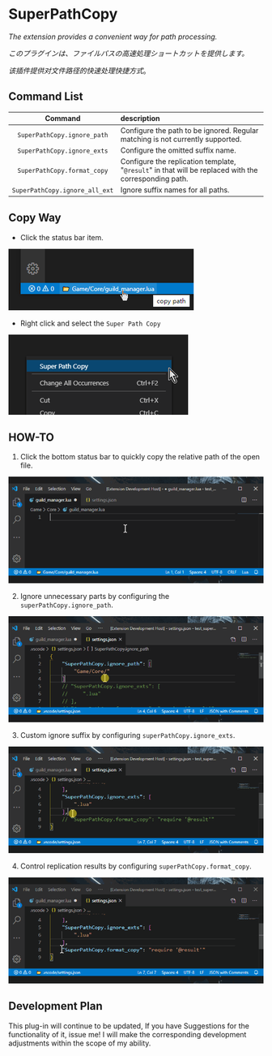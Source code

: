 # **SuperPathCopy**  
*The extension provides a convenient way for path processing.*

*このプラグインは、ファイルパスの高速処理ショートカットを提供します。*

*该插件提供对文件路径的快速处理快捷方式*。

## **Command List**
|            Command             | description                                                                                        |
| :----------------------------: | :------------------------------------------------------------------------------------------------- |
|  `SuperPathCopy.ignore_path`   | Configure the path to be ignored. Regular matching is not currently supported.                     |
|  `SuperPathCopy.ignore_exts`   | Configure the omitted suffix name.                                                                 |
|  `SuperPathCopy.format_copy`   | Configure the replication template, "`@result`" in that will be replaced with the corresponding path. |
| `SuperPathCopy.ignore_all_ext` | Ignore suffix names for all paths.                                                                 |

## **Copy Way**

- Click the status bar item.

![](https://raw.githubusercontent.com/JiuMengDz/owner_images/master/vscode_extension/superpathcopy/click_status_bar.png)

- Right click and select the `Super Path Copy`
  
![](https://raw.githubusercontent.com/JiuMengDz/owner_images/master/vscode_extension/superpathcopy/right_click_in_context.png)

## **HOW-TO**

1. Click the bottom status bar to quickly copy the relative path of the open file.

![](https://raw.githubusercontent.com/JiuMengDz/owner_images/master/vscode_extension/superpathcopy/normal_test.gif)

2. Ignore unnecessary parts by configuring the `superPathCopy.ignore_path`.

![](https://raw.githubusercontent.com/JiuMengDz/owner_images/master/vscode_extension/superpathcopy/ignore_path_test.gif)

3. Custom ignore suffix by configuring `superPathCopy.ignore_exts`.

![](https://raw.githubusercontent.com/JiuMengDz/owner_images/master/vscode_extension/superpathcopy/ignore_ext_test.gif)

4. Control replication results by configuring `superPathCopy.format_copy`.

![](https://raw.githubusercontent.com/JiuMengDz/owner_images/master/vscode_extension/superpathcopy/format_test.gif)

## **Development Plan**
This plug-in will continue to be updated, If you have Suggestions for the functionality of it, issue me! I will make the corresponding development adjustments within the scope of my ability.